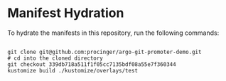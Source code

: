 
# Manifest Hydration

To hydrate the manifests in this repository, run the following commands:

```shell

git clone git@github.com:procinger/argo-git-promoter-demo.git
# cd into the cloned directory
git checkout 339db718a511f1f05cc7135bdf08a55e7f360344
kustomize build ./kustomize/overlays/test
```
